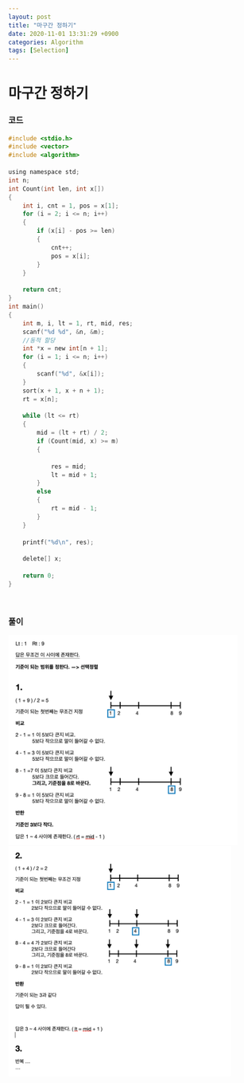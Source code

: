 ```yaml
---
layout: post
title: "마구간 정하기"
date: 2020-11-01 13:31:29 +0900
categories: Algorithm
tags: [Selection]
---
```


# 마구간 정하기

### 코드

```c
#include <stdio.h>
#include <vector>
#include <algorithm>

using namespace std;
int n;
int Count(int len, int x[])
{
    int i, cnt = 1, pos = x[1];
    for (i = 2; i <= n; i++)
    {
        if (x[i] - pos >= len)
        {
            cnt++;
            pos = x[i];
        }
    }

    return cnt;
}
int main()
{
    int m, i, lt = 1, rt, mid, res;
    scanf("%d %d", &n, &m);
    //동적 할당
    int *x = new int[n + 1];
    for (i = 1; i <= n; i++)
    {
        scanf("%d", &x[i]);
    }
    sort(x + 1, x + n + 1);
    rt = x[n];

    while (lt <= rt)
    {
        mid = (lt + rt) / 2;
        if (Count(mid, x) >= m)
        {

            res = mid;
            lt = mid + 1;
        }
        else
        {
            rt = mid - 1;
        }
    }

    printf("%d\n", res);

    delete[] x;

    return 0;
}
```

<br/>

### 풀이

<img src="/assets/images/44-1.png" style="zoom:45%;"  />
<br/>
<img src="/assets/images/44-2.png" style="zoom:45%;"  />
